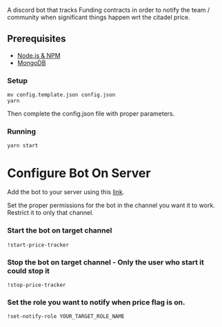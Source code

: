A discord bot that tracks Funding contracts in order to notify the team / community when significant things happen wrt the citadel price.

## Prerequisites

- [Node.js & NPM](https://nodejs.org/en/)
- [MongoDB](https://www.mongodb.com/)

### Setup

```console
mv config.template.json config.json
yarn
```

Then complete the config.json file with proper parameters.

### Running

```console
yarn start
```

# Configure Bot On Server

Add the bot to your server using this [link](https://discord.com/api/oauth2/authorize?client_id=966739160666882108&permissions=0&scope=bot).

Set the proper permissions for the bot in the channel you want it to work.
Restrict it to only that channel.

### Start the bot on target channel

```
!start-price-tracker
```

### Stop the bot on target channel - Only the user who start it could stop it

```
!stop-price-tracker
```

### Set the role you want to notify when price flag is on.

```
!set-notify-role YOUR_TARGET_ROLE_NAME
```
